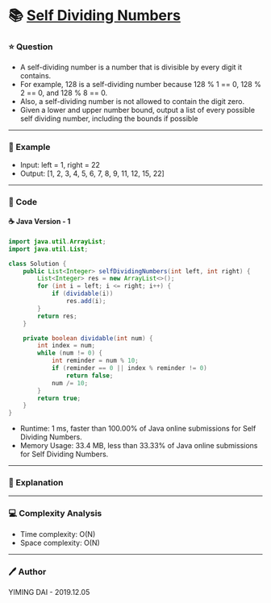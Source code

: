 # :books: [Self Dividing Numbers](https://leetcode.com/problems/self-dividing-numbers/)

### :star: Question

- A self-dividing number is a number that is divisible by every digit it contains.
- For example, 128 is a self-dividing number because 128 % 1 == 0, 128 % 2 == 0, and 128 % 8 == 0.
- Also, a self-dividing number is not allowed to contain the digit zero.
- Given a lower and upper number bound, output a list of every possible self dividing number, including the bounds if possible

--- 

### :car: Example

- Input: left = 1, right = 22
- Output: [1, 2, 3, 4, 5, 6, 7, 8, 9, 11, 12, 15, 22]

---

### :hammer: Code

#### :coffee: Java Version - 1

```java
import java.util.ArrayList;
import java.util.List;

class Solution {
    public List<Integer> selfDividingNumbers(int left, int right) {
        List<Integer> res = new ArrayList<>();
        for (int i = left; i <= right; i++) {
            if (dividable(i))
                res.add(i);
        }
        return res;
    }

    private boolean dividable(int num) {
        int index = num;
        while (num != 0) {
            int reminder = num % 10;
            if (reminder == 0 || index % reminder != 0)
                return false;
            num /= 10;
        }
        return true;
    }
}
```

- Runtime: 1 ms, faster than 100.00% of Java online submissions for Self Dividing Numbers.
- Memory Usage: 33.4 MB, less than 33.33% of Java online submissions for Self Dividing Numbers.

---

### :pencil: Explanation



---

### :computer: Complexity Analysis

- Time complexity: O(N)
- Space complexity: O(N)

---

### :pen: Author

YIMING DAI - 2019.12.05
